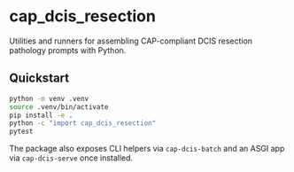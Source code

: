 # cap_dcis_resection

Utilities and runners for assembling CAP-compliant DCIS resection pathology prompts with Python.

## Quickstart

```bash
python -m venv .venv
source .venv/bin/activate
pip install -e .
python -c "import cap_dcis_resection"
pytest
```

The package also exposes CLI helpers via `cap-dcis-batch` and an ASGI app via `cap-dcis-serve` once installed.
